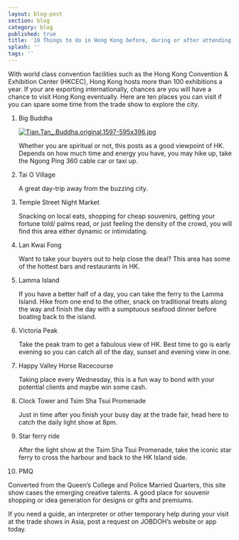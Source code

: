 ```yaml
---
layout: blog-post
section: blog
category: blog
published: true
title: '10 Things to do in Hong Kong before, during or after attending an exhibition'
splash: ''
tags: ''
---
```

With world class convention facilities such as the Hong Kong Convention & Exhibition Center (HKCEC), Hong Kong hosts more than 100 exhibitions a year. If your are exporting internationally, chances are you will have a chance to visit Hong Kong eventually. Here are ten places you can visit if you can spare some time from the trade show to explore the city.

1. Big Buddha

   [![Tian.Tan_.Buddha.original.1597-595x396.jpg]({{site.baseurl}}/media/Tian.Tan_.Buddha.original.1597-595x396.jpg)](http://www.discoverhongkong.com/eng/see-do/culture-heritage/chinese-temples/big-buddha-and-po-lin-monastery.jsp)

   Whether you are spiritual or not, this posts as a good viewpoint of HK. Depends on how much time and energy you have, you may hike up, take the Ngong Ping 360 cable car or taxi up.

2. Tai O Village

   A great day-trip away from the buzzing city.

3. Temple Street Night Market

   Snacking on local eats, shopping for cheap souvenirs, getting your fortune told/ palms read, or just feeling the density of the crowd, you will find this area either dynamic or intimidating.

4. Lan Kwai Fong

   Want to take your buyers out to help close the deal? This area has some of the hottest bars and restaurants in HK.

5. Lamma Island

   If you have a better half of a day, you can take the ferry to the Lamma Island. Hike from one end to the other, snack on traditional treats along the way and finish the day with a sumptuous seafood dinner before boating back to the island.

6. Victoria Peak

   Take the peak tram to get a fabulous view of HK. Best time to go is early evening so you can catch all of the day, sunset and evening view in one.

7. Happy Valley Horse Racecourse

   Taking place every Wednesday, this is a fun way to bond with your potential clients and maybe win some cash.

8. Clock Tower and Tsim Sha Tsui Promenade

   Just in time after you finish your busy day at the trade fair, head here to catch the daily light show at 8pm.

9. Star ferry ride

   After the light show at the Tsim Sha Tsui Promenade, take the iconic star ferry to cross the harbour and back to the HK Island side.

10. PMQ

   Converted from the Queen’s College and Police Married Quarters, this site show cases the emerging creative talents. A good place for souvenir shopping or idea generation for designs or gifts and premiums.

If you need a guide, an interpreter or other temporary help during your visit at the trade shows in Asia, post a request on JOBDOH’s website or app today.

